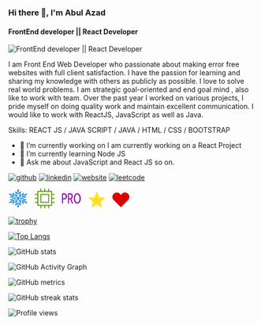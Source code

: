 ### Hi there 👋, I'm Abul Azad
#### FrontEnd developer || React Developer 
![FrontEnd developer || React Developer ](https://erestecno.com/wp-content/uploads/2019/10/github-logo.jpeg)

I am Front End Web Developer who passionate about making error free websites with full client satisfaction. I have the passion for learning and sharing my knowledge with others as publicly as possible. I love to solve real world problems. I am strategic goal-oriented and end goal mind , also like to work with team. Over the past year I worked on various projects, I pride myself on doing quality work and maintain excellent communication.
I would like to  work with ReactJS, JavaScript as well as Java.



Skills: REACT JS / JAVA SCRIPT / JAVA /  HTML / CSS / BOOTSTRAP

- 🔭 I’m currently working on I am currently working on a React  Project 
- 🌱 I’m currently learning Node JS 
- 💬 Ask me about JavaScript and React JS so on. 


[<img src='https://cdn.jsdelivr.net/npm/simple-icons@3.0.1/icons/github.svg' alt='github' height='40'>](https://github.com/AFAzad)  [<img src='https://cdn.jsdelivr.net/npm/simple-icons@3.0.1/icons/linkedin.svg' alt='linkedin' height='40'>](https://www.linkedin.com/in/https://www.linkedin.com/in/abul-azad-225893155/)  [<img src='https://cdn.jsdelivr.net/npm/simple-icons@3.0.1/icons/icloud.svg' alt='website' height='40'>](https://afazad.github.io/My-personal-Portfolio/)  [<img src='https://cdn.jsdelivr.net/npm/simple-icons@3.0.1/icons/leetcode.svg' alt='leetcode' height='40'>](abul_azad)  

<a href='https://archiveprogram.github.com/'><img src='https://raw.githubusercontent.com/acervenky/animated-github-badges/master/assets/acbadge.gif' width='40' height='40'></a> <a href='https://docs.github.com/en/developers'><img src='https://raw.githubusercontent.com/acervenky/animated-github-badges/master/assets/devbadge.gif' width='40' height='40'></a> <a href='https://github.com/pricing'><img src='https://raw.githubusercontent.com/acervenky/animated-github-badges/master/assets/pro.gif' width='40' height='40'></a> <a href='https://stars.github.com/'><img src='https://raw.githubusercontent.com/acervenky/animated-github-badges/master/assets/starbadge.gif' width='35' height='35'></a> <a href='https://docs.github.com/en/github/supporting-the-open-source-community-with-github-sponsors'><img src='https://raw.githubusercontent.com/acervenky/animated-github-badges/master/assets/sponsorbadge.gif' width='35' height='35'></a> 

[![trophy](https://github-profile-trophy.vercel.app/?username=AFAzad)](https://github.com/ryo-ma/github-profile-trophy)

[![Top Langs](https://github-readme-stats.vercel.app/api/top-langs/?username=AFAzad)](https://github.com/anuraghazra/github-readme-stats)

![GitHub stats](https://github-readme-stats.vercel.app/api?username=AFAzad&show_icons=true&count_private=true)  

![GitHub Activity Graph](https://activity-graph.herokuapp.com/graph?username=AFAzad)  

![GitHub metrics](https://metrics.lecoq.io/AFAzad)  

![GitHub streak stats](https://streak-stats.demolab.com/?user=AFAzad)  

![Profile views](https://gpvc.arturio.dev/AFAzad)  
